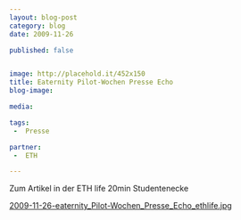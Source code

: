 ```yaml
---
layout: blog-post
category: blog
date: 2009-11-26

published: false


image: http://placehold.it/452x150
title: Eaternity Pilot-Wochen Presse Echo  
blog-image:  

media: 

tags:
 -  Presse

partner:
 -  ETH

---
```


Zum Artikel in der ETH life
20min Studentenecke



[2009-11-26-eaternity_Pilot-Wochen_Presse_Echo_ethlife.jpg][1]
 
 
[1]: http://www.ethlife.ethz.ch/archive_articles/091125_eaternity_lul/index
